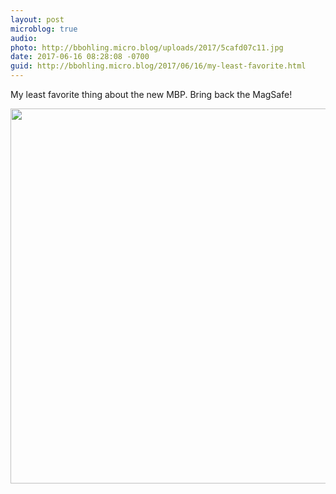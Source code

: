 ```yaml
---
layout: post
microblog: true
audio: 
photo: http://bbohling.micro.blog/uploads/2017/5cafd07c11.jpg
date: 2017-06-16 08:28:08 -0700
guid: http://bbohling.micro.blog/2017/06/16/my-least-favorite.html
---
```

My least favorite thing about the new MBP. Bring back the MagSafe!

<img src="http://bbohling.micro.blog/uploads/2017/5cafd07c11.jpg" width="600" height="600" style="height: auto" />
